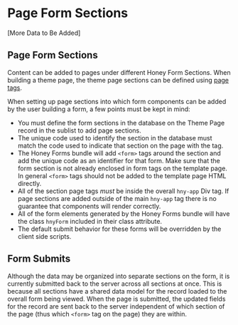 # Page Form Sections

[More Data to Be Added]

## Page Form Sections

Content can be added to pages under different Honey Form Sections. When building a theme page, the theme page sections can be defined using [page tags](./Honey-Page-Tags-72ba3869-4e64-4326-abe9-71bac1e98b58.md). 

When setting up page sections into which form components can be added by the user building a form, a few points must be kept in mind:

- You must define the form sections in the database on the Theme Page record in the sublist to add page sections.
- The unique code used to identify the section in the database must match the code used to indicate that section on the page with the tag.
- The Honey Forms bundle will add `<form>` tags around the section and add the unique code as an identifier for that form. Make sure that the form section is not already enclosed in form tags on the template page. In general `<form>` tags should not be added to the template page HTML directly.
- All of the section page tags *must* be inside the overall `hny-app` Div tag. If page sections are added outside of the main `hny-app` tag there is no guarantee that components will render correctly.
- All of the form elements generated by the Honey Forms bundle will have the class `hnyForm` included in their class attribute.
- The default submit behavior for these forms will be overridden by the client side scripts.

## Form Submits

Although the data may be organized into separate sections on the form, it is currently submitted back to the server across all sections at once. This is because all sections have a shared data model for the record loaded to the overall form being viewed. When the page is submitted, the updated fields for the record are sent back to the server independent of which section of the page (thus which `<form>` tag on the page) they are within.